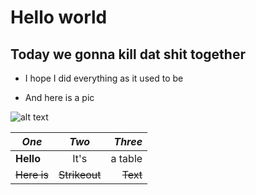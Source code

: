# Hello world
## Today we gonna kill dat shit together
* I hope I did everything as it used to be 

* And here is a pic

![alt text](https://pp.userapi.com/c846520/v846520379/176805/bhvvGsJnmE8.jpg "Vladimir Dal approved")

| *One* | *Two* | *Three* |
| ------- | :--------: | ---: |
| **Hello** | It's | a table |
| ~~Here is~~   | ~~Strikeout~~ | ~~Text~~  |
